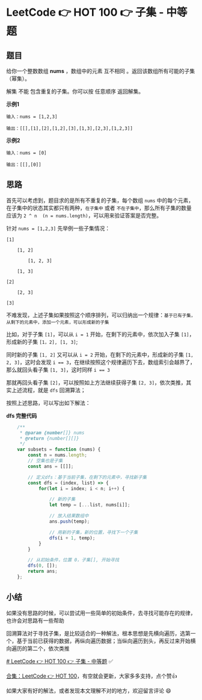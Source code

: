 # LeetCode 👉 HOT 100 👉 子集 - 中等题

## 题目

给你一个整数数组 **nums** ，数组中的元素 互不相同 。返回该数组所有可能的子集（幂集）。

解集 不能 包含重复的子集。你可以按 任意顺序 返回解集。

**示例1**

    输入：nums = [1,2,3]

    输出：[[],[1],[2],[1,2],[3],[1,3],[2,3],[1,2,3]]

**示例2**

    输入：nums = [0]

    输出：[[],[0]]

## 思路

首先可以考虑到，题目求的是所有不重复的子集，每个数组 `nums` 中的每个元素，在子集中的状态其实都只有两种，`在子集中` 或者 `不在子集中`，那么所有子集的数量应该为 `2 ^ n  (n = nums.length)`，可以用来验证答案是否完整。

针对 `nums = [1,2,3]` 先举例一些子集情况：

    [1]

        [1, 2]

            [1, 2, 3]

        [1, 3]

    [2]

        [2, 3]

    [3]


不难发现，上述子集如果按照这个顺序排列，可以归纳出一个规律：`基于已有子集，从剩下的元素中，添加一个元素，可以形成新的子集`

比如，对于子集 `[1]`，可以从 `i = 1` 开始，在剩下的元素中，依次加入子集 `[1]`，形成新的子集 `[1，2], [1, 3]`;

同时新的子集 `[1, 2]` 又可以从 `i = 2` 开始，在剩下的元素中，形成新的子集 `[1, 2, 3]`，这时会发现 `i == 3`，在继续按照这个规律遍历下去，数组索引会越界了，那么就回头看子集 `[1, 3]`，这时同样 `i == 3`

那就再回头看子集 `[2]`，可以按照如上方法继续获得子集 `[2, 3]`，依次类推，其实上述流程，就是 `dfs` 回溯算法；

按照上述思路，可以写出如下解法：

**dfs 完整代码**

```js
    /**
     * @param {number[]} nums
     * @return {number[][]}
     */
    var subsets = function (nums) {
        const n = nums.length;
        // 空集也是子集
        const ans = [[]];

        // 定义dfs：基于当前子集，在剩下的元素中，寻找新子集
        const dfs = (index, list) => {
            for(let i = index; i < n; i++) {

                // 新的子集
                let temp = [...list, nums[i]];

                // 放入结果数组中
                ans.push(temp);

                // 用新的子集，新的位置，寻找下一个子集
                dfs(i + 1, temp);
            }
        }

        // 从初始条件，位置 0，子集[], 开始寻找
        dfs(0, []);
        return ans;
    };
```



## 小结

如果没有思路的时候，可以尝试用一些简单的初始条件，去寻找可能存在的规律，也许会对思路有一些帮助

回溯算法对于寻找子集，是比较适合的一种解法，根本思想是先横向遍历，选第一个，基于当前已获得的数据，再纵向遍历数据；当纵向遍历到头，再反过来开始横向遍历的第二个，依次类推

[# LeetCode 👉 HOT 100 👉 子集 - 中等题](https://leetcode-cn.com/problems/subsets/) ✅


[合集：LeetCode 👉 HOT 100](https://juejin.cn/column/7029946677398077476)，有空就会更新，大家多多支持，点个赞👍

如果大家有好的解法，或者发现本文理解不对的地方，欢迎留言评论 😄


